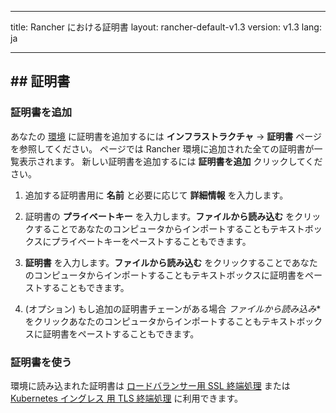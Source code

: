* * *

title: Rancher における証明書 layout: rancher-default-v1.3 version: v1.3 lang: ja

* * *

## ## 証明書

### 証明書を追加

あなたの [環境]({{site.baseurl}}/rancher/{{page.version}}/{{page.lang}}/environments/) に証明書を追加するには **インフラストラクチャ** -> **証明書** ページを参照してください。 ページでは Rancher 環境に追加された全ての証明書が一覧表示されます。 新しい証明書を追加するには **証明書を追加** クリックしてください。

  1. 追加する証明書用に **名前** と必要に応じて **詳細情報** を入力します。

  2. 証明書の **プライベートキー** を入力します。**ファイルから読み込む** をクリックすることであなたのコンピュータからインポートすることもテキストボックスにプライベートキーをペーストすることもできます。

  3. **証明書** を入力します。**ファイルから読み込む** をクリックすることであなたのコンピュータからインポートすることもテキストボックスに証明書をペーストすることもできます。

  4. (オプション) もし追加の証明書チェーンがある場合 *ファイルから読み込み** をクリックあなたのコンピュータからインポートすることもテキストボックスに証明書をペーストすることもできます。

### 証明書を使う

環境に読み込まれた証明書は [ロードバランサー用 SSL 終端処理]({{site.baseurl}}/rancher/{{page.version}}/{{page.lang}}/cattle/adding-load-balancers/#ssl-termination) または [Kubernetes イングレス 用 TLS 終端処理]({{site.baseurl}}/rancher/{{page.version}}/{{page.lang}}/kubernetes/ingress/#example-using-tls) に利用できます。